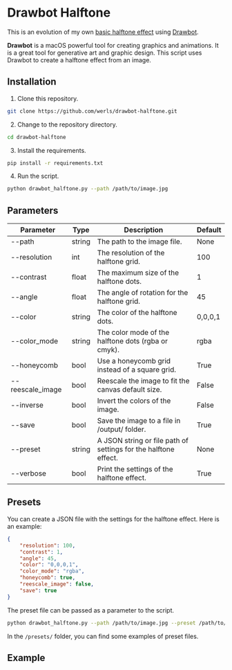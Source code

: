 # Drawbot Halftone

This is an evolution of my own [basic halftone effect](https://github.com/werls/basic-drawbot-halftone) using [Drawbot](https://www.drawbot.com/).

**Drawbot** is a macOS powerful tool for creating graphics and animations. It is a great tool for generative art and graphic design. This script uses Drawbot to create a halftone effect from an image.

## Installation

1. Clone this repository.

```bash
git clone https://github.com/werls/drawbot-halftone.git
```

2. Change to the repository directory.

```bash
cd drawbot-halftone
```

3. Install the requirements.

```bash
pip install -r requirements.txt
```

4. Run the script.

```bash
python drawbot_halftone.py --path /path/to/image.jpg
```

## Parameters

| Parameter       | Type    | Description                                      | Default |
|-----------------|---------|--------------------------------------------------|---------|
| --path          | string  | The path to the image file.                      | None    |
| --resolution    | int     | The resolution of the halftone grid.             | 100     |
| --contrast      | float   | The maximum size of the halftone dots.           | 1       |
| --angle         | float   | The angle of rotation for the halftone grid.     | 45      |
| --color         | string  | The color of the halftone dots.                  | 0,0,0,1 |
| --color_mode    | string  | The color mode of the halftone dots (rgba or cmyk). | rgba |
| --honeycomb     | bool    | Use a honeycomb grid instead of a square grid.   | True    |
| --reescale_image| bool    | Reescale the image to fit the canvas default size. | False |
| --inverse       | bool    | Invert the colors of the image.                  | False   |
| --save          | bool    | Save the image to a file in /output/ folder.     | True    |
| --preset        | string  | A JSON string or file path of settings for the halftone effect. | None |
| --verbose       | bool    | Print the settings of the halftone effect.       | True    |

## Presets

You can create a JSON file with the settings for the halftone effect. Here is an example:

```json
{
    "resolution": 100,
    "contrast": 1,
    "angle": 45,
    "color": "0,0,0,1",
    "color_mode": "rgba",
    "honeycomb": true,
    "reescale_image": false,
    "save": true
}
```

The preset file can be passed as a parameter to the script.

```bash
python drawbot_halftone.py --path /path/to/image.jpg --preset /path/to/preset.json
```

In the `/presets/` folder, you can find some examples of preset files.

## Example

